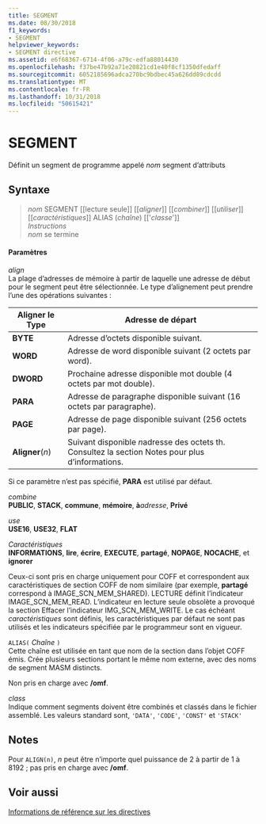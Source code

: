```yaml
---
title: SEGMENT
ms.date: 08/30/2018
f1_keywords:
- SEGMENT
helpviewer_keywords:
- SEGMENT directive
ms.assetid: e6f68367-6714-4f06-a79c-edfa88014430
ms.openlocfilehash: f37be47b92a71e20821cd1e40f8cf1350dfedaff
ms.sourcegitcommit: 6052185696adca270bc9bdbec45a626dd89cdcdd
ms.translationtype: MT
ms.contentlocale: fr-FR
ms.lasthandoff: 10/31/2018
ms.locfileid: "50615421"
---
```

# <a name="segment"></a>SEGMENT

Définit un segment de programme appelé *nom* segment d’attributs

## <a name="syntax"></a>Syntaxe

> *nom* SEGMENT [[lecture seule]] [[*aligner*]] [[*combiner*]] [[*utiliser*]] [[*caractéristiques*]] ALIAS (*chaîne*) [['*classe*']]<br/>
> *Instructions*<br/>
> *nom* se termine

#### <a name="parameters"></a>Paramètres

*align*<br/>
La plage d’adresses de mémoire à partir de laquelle une adresse de début pour le segment peut être sélectionnée. Le type d’alignement peut prendre l’une des opérations suivantes :

|Aligner le Type|Adresse de départ|
|----------------|----------------------|
|**BYTE**|Adresse d’octets disponible suivant.|
|**WORD**|Adresse de word disponible suivant (2 octets par word).|
|**DWORD**|Prochaine adresse disponible mot double (4 octets par mot double).|
|**PARA**|Adresse de paragraphe disponible suivant (16 octets par paragraphe).|
|**PAGE**|Adresse de page disponible suivant (256 octets par page).|
|**Aligner**(*n*)|Suivant disponible *n*adresse des octets th. Consultez la section Notes pour plus d’informations.|

Si ce paramètre n’est pas spécifié, **PARA** est utilisé par défaut.

*combine*<br/>
**PUBLIC**, **STACK**, **commune**, **mémoire**, **à**<em>adresse</em>, **Privé**

*use*<br/>
**USE16**, **USE32**, **FLAT**

*Caractéristiques*<br/>
**INFORMATIONS**, **lire**, **écrire**, **EXECUTE**, **partagé**, **NOPAGE**, **NOCACHE**, et **ignorer**

Ceux-ci sont pris en charge uniquement pour COFF et correspondent aux caractéristiques de section COFF de nom similaire (par exemple, **partagé** correspond à IMAGE_SCN_MEM_SHARED). LECTURE définit l’indicateur IMAGE_SCN_MEM_READ. L’indicateur en lecture seule obsolète a provoqué la section Effacer l’indicateur IMG_SCN_MEM_WRITE. Le cas échéant *caractéristiques* sont définis, les caractéristiques par défaut ne sont pas utilisés et les indicateurs spécifiée par le programmeur sont en vigueur.

`ALIAS(` *Chaîne* `)`<br/>
Cette chaîne est utilisée en tant que nom de la section dans l’objet COFF émis.  Crée plusieurs sections portant le même nom externe, avec des noms de segment MASM distincts.

Non pris en charge avec **/omf**.

*class*<br/>
Indique comment segments doivent être combinés et classés dans le fichier assemblé. Les valeurs standard sont, `'DATA'`, `'CODE'`, `'CONST'` et `'STACK'`

## <a name="remarks"></a>Notes

Pour `ALIGN(n)`, *n* peut être n’importe quel puissance de 2 à partir de 1 à 8192 ; pas pris en charge avec **/omf**.

## <a name="see-also"></a>Voir aussi

[Informations de référence sur les directives](../../assembler/masm/directives-reference.md)<br/>